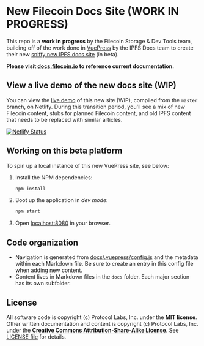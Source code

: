 # New Filecoin Docs Site (WORK IN PROGRESS)

This repo is a **work in progress** by the Filecoin Storage & Dev Tools team, building off of the work done in [VuePress](https://github.com/vuejs/vuepress) by the IPFS Docs team to create their new [spiffy new IPFS docs site](https://docs-beta.ipfs.io/) (in beta).

**Please visit [docs.filecoin.io](https://docs.filecoin.io/) to reference current documentation.**


## View a live demo of the new docs site (WIP)
You can view the [live demo](https://filecoin-docs.netlify.app/) of this new site (WIP), compiled from the `master` branch, on Netlify. During this transition period, you'll see a mix of new Filecoin content, stubs for planned Filecoin content, and old IPFS content that needs to be replaced with similar articles. 

[![Netlify Status](https://api.netlify.com/api/v1/badges/b3586cdd-c0e3-404c-b451-875025e0e990/deploy-status)](https://app.netlify.com/sites/filecoin-docs/deploys)

## Working on this beta platform

To spin up a local instance of this new VuePress site, see below:

1. Install the NPM dependencies:

    ```bash
    npm install
    ```

2. Boot up the application in _dev mode_:

    ```bash
    npm start
    ```

3. Open [localhost:8080](http://localhost:8080) in your browser.

## Code organization
- Navigation is generated from [docs/.vuepress/config.js](https://github.com/filecoin-project/filecoin-docs/blob/master/docs/.vuepress/config.js) and the metadata within each Markdown file. Be sure to create an entry in this config file when adding new content.
- Content lives in Markdown files in the `docs` folder. Each major section has its own subfolder.

## License

All software code is copyright (c) Protocol Labs, Inc. under the **MIT license**. Other written documentation and content is copyright (c) Protocol Labs, Inc. under the [**Creative Commons Attribution-Share-Alike License**](https://creativecommons.org/licenses/by/4.0/). See [LICENSE file](./LICENSE.md) for details.

